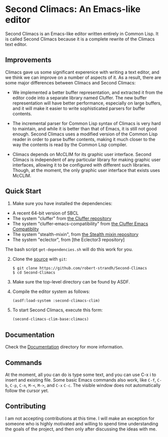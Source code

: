 
# Second Climacs: An Emacs-like editor 

Second Climacs is an Emacs-like editor written entirely
in Common Lisp. It is called Second Climacs because it is a complete
rewrite of the Climacs text editor.

## Improvements

Climacs gave us some significant experenice with writing a text
editor, and we think we can improve on a number of aspects of it. As
a result, there are some major differences between Climacs and
Second Climacs:

*  We implemented a better buffer representation, and extracted it
   from the editor code into a separate library named Cluffer.  The
   new buffer representation will have better performance, especially
   on large buffers, and it will make it easier to write
   sophisticated parsers for buffer contents.

 * The incremental parser for Common Lisp syntax of Climacs is very
   hard to maintain, and while it is better than that of Emacs, it is
   still not good enough.  Second Climacs uses a modified version of
   the Common Lisp reader in order to parse buffer contents, making
   it much closer to the way the contents is read by the Common Lisp
   compiler.
 
 * Climacs depends on McCLIM for its graphic user interface.  Second
    Climacs is independent of any particular library for making
    graphic user interfaces, allowing it to be configured with
    different such libraries.  Though, at the moment, the only graphic
    user interface that exists uses McCLIM.
## Quick Start

1. Make sure you have installed the dependencies:

[the Cluffer repository]:https://github.com/robert-strandh/Cluffer
[the Cluffer Emacs Compatiblity]:https://github.com/robert-strandh/cluffer-emacs-compatibility
[the Stealth mixin repository]:https://github.com/robert-strandh/Stealth-mixin
[the Eclector repository]:https://github.com/s-expressionists/Eclector

   * A recent 64-bit version of SBCL
   * The system "cluffer" from [the Cluffer repository]
   * The system "cluffer-emacs-compatibility" from [the Cluffer Emacs Compatiblity]
   * The system "stealth-mixin", from [the Stealth mixin repository]
   * The system "eclector", from [the Eclector3 repository]

The bash script `get-dependencies.sh` will do this work for you.

2. Clone the [source] with `git`:

   ```
   $ git clone https://github.com/robert-strandh/Second-Climacs
   $ cd Second-Climacs
   ```

3. Make sure the top-level directory can be found by ASDF.

4. Compile the editor system as follows:

   ```lisp
   (asdf:load-system :second-climacs-clim)
   ```

5. To start Second Climacs, execute this form:

   ```lisp
   (second-climacs-clim-base:climacs)
   ```


[source]: https://github.com/robert-strandh/Second-Climacs

## Documentation

[Documentation]:https://github.com/robert-strandh/Second-Climacs/tree/master/Documentation

Check the [Documentation] directory for more information.

## Commands
At the moment, all you can do is type some text, and you can use C-x i
to insert and existing file.  Some basic Emacs commands also work, like
`C-f`, `C-b`, `C-p`, `C-n`, `M-<`, `M->`, and `C-x` `C-c`.  The visible window does not
automatically follow the cursor yet.

[CONTRIBUTING.md]: https://github.com/robert-strandh/Second-Climacs/blob/master/CONTRIBUTING.md

## Contributing

I am not accepting contributions at this time.  I will make an
exception for someone who is highly motivated and willing to spend
time understanding the goals of the project, and then only after
discussing the ideas with me.
